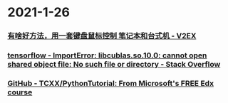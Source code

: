 
# 2021-1-26

### [有啥好方法，用一套键盘鼠标控制 笔记本和台式机 - V2EX](https://www.v2ex.com/t/747842)

### [tensorflow - ImportError: libcublas.so.10.0: cannot open shared object file: No such file or directory - Stack Overflow](https://stackoverflow.com/questions/55224016/importerror-libcublas-so-10-0-cannot-open-shared-object-file-no-such-file-or)

### [GitHub - TCXX/PythonTutorial: From Microsoft's FREE Edx course](https://github.com/TCXX/PythonTutorial?mark_id=999_reallog_mark_ad%253A999%257CWeiboADNatural)
